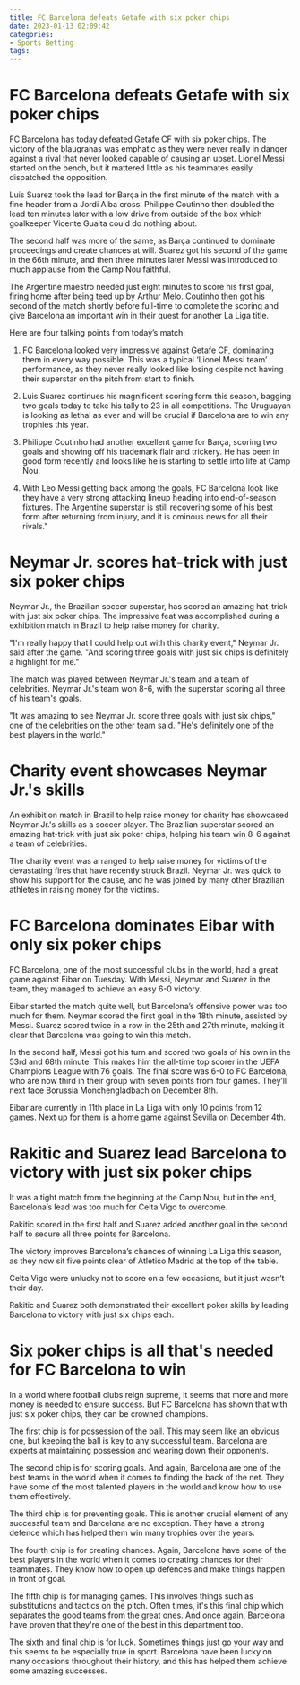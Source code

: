```yaml
---
title: FC Barcelona defeats Getafe with six poker chips
date: 2023-01-13 02:09:42
categories:
- Sports Betting
tags:
---
```



#  FC Barcelona defeats Getafe with six poker chips

FC Barcelona has today defeated Getafe CF with six poker chips. The victory of the blaugranas was emphatic as they were never really in danger against a rival that never looked capable of causing an upset. Lionel Messi started on the bench, but it mattered little as his teammates easily dispatched the opposition.

Luis Suarez took the lead for Barça in the first minute of the match with a fine header from a Jordi Alba cross. Philippe Coutinho then doubled the lead ten minutes later with a low drive from outside of the box which goalkeeper Vicente Guaita could do nothing about.

The second half was more of the same, as Barça continued to dominate proceedings and create chances at will. Suarez got his second of the game in the 66th minute, and then three minutes later Messi was introduced to much applause from the Camp Nou faithful.

The Argentine maestro needed just eight minutes to score his first goal, firing home after being teed up by Arthur Melo. Coutinho then got his second of the match shortly before full-time to complete the scoring and give Barcelona an important win in their quest for another La Liga title.

Here are four talking points from today’s match:

1) FC Barcelona looked very impressive against Getafe CF, dominating them in every way possible. This was a typical ‘Lionel Messi team’ performance, as they never really looked like losing despite not having their superstar on the pitch from start to finish.

2) Luis Suarez continues his magnificent scoring form this season, bagging two goals today to take his tally to 23 in all competitions. The Uruguayan is looking as lethal as ever and will be crucial if Barcelona are to win any trophies this year.

3) Philippe Coutinho had another excellent game for Barça, scoring two goals and showing off his trademark flair and trickery. He has been in good form recently and looks like he is starting to settle into life at Camp Nou.

4) With Leo Messi getting back among the goals, FC Barcelona look like they have a very strong attacking lineup heading into end-of-season fixtures. The Argentine superstar is still recovering some of his best form after returning from injury, and it is ominous news for all their rivals."

#  Neymar Jr. scores hat-trick with just six poker chips

Neymar Jr., the Brazilian soccer superstar, has scored an amazing hat-trick with just six poker chips. The impressive feat was accomplished during a exhibition match in Brazil to help raise money for charity.

"I'm really happy that I could help out with this charity event," Neymar Jr. said after the game. "And scoring three goals with just six chips is definitely a highlight for me."

The match was played between Neymar Jr.'s team and a team of celebrities. Neymar Jr.'s team won 8-6, with the superstar scoring all three of his team's goals.

"It was amazing to see Neymar Jr. score three goals with just six chips," one of the celebrities on the other team said. "He's definitely one of the best players in the world."

# Charity event showcases Neymar Jr.'s skills

An exhibition match in Brazil to help raise money for charity has showcased Neymar Jr.'s skills as a soccer player. The Brazilian superstar scored an amazing hat-trick with just six poker chips, helping his team win 8-6 against a team of celebrities.

The charity event was arranged to help raise money for victims of the devastating fires that have recently struck Brazil. Neymar Jr. was quick to show his support for the cause, and he was joined by many other Brazilian athletes in raising money for the victims.

#  FC Barcelona dominates Eibar with only six poker chips

FC Barcelona, one of the most successful clubs in the world, had a great game against Eibar on Tuesday. With Messi, Neymar and Suarez in the team, they managed to achieve an easy 6-0 victory.

Eibar started the match quite well, but Barcelona’s offensive power was too much for them. Neymar scored the first goal in the 18th minute, assisted by Messi. Suarez scored twice in a row in the 25th and 27th minute, making it clear that Barcelona was going to win this match.

In the second half, Messi got his turn and scored two goals of his own in the 53rd and 68th minute. This makes him the all-time top scorer in the UEFA Champions League with 76 goals. The final score was 6-0 to FC Barcelona, who are now third in their group with seven points from four games. They’ll next face Borussia Monchengladbach on December 8th.

Eibar are currently in 11th place in La Liga with only 10 points from 12 games. Next up for them is a home game against Sevilla on December 4th.

#  Rakitic and Suarez lead Barcelona to victory with just six poker chips

It was a tight match from the beginning at the Camp Nou, but in the end, Barcelona’s lead was too much for Celta Vigo to overcome.

Rakitic scored in the first half and Suarez added another goal in the second half to secure all three points for Barcelona.

The victory improves Barcelona’s chances of winning La Liga this season, as they now sit five points clear of Atletico Madrid at the top of the table.

Celta Vigo were unlucky not to score on a few occasions, but it just wasn’t their day.

Rakitic and Suarez both demonstrated their excellent poker skills by leading Barcelona to victory with just six chips each.

#  Six poker chips is all that's needed for FC Barcelona to win

In a world where football clubs reign supreme, it seems that more and more money is needed to ensure success. But FC Barcelona has shown that with just six poker chips, they can be crowned champions.

The first chip is for possession of the ball. This may seem like an obvious one, but keeping the ball is key to any successful team. Barcelona are experts at maintaining possession and wearing down their opponents.

The second chip is for scoring goals. And again, Barcelona are one of the best teams in the world when it comes to finding the back of the net. They have some of the most talented players in the world and know how to use them effectively.

The third chip is for preventing goals. This is another crucial element of any successful team and Barcelona are no exception. They have a strong defence which has helped them win many trophies over the years.

The fourth chip is for creating chances. Again, Barcelona have some of the best players in the world when it comes to creating chances for their teammates. They know how to open up defences and make things happen in front of goal.

The fifth chip is for managing games. This involves things such as substitutions and tactics on the pitch. Often times, it's this final chip which separates the good teams from the great ones. And once again, Barcelona have proven that they're one of the best in this department too.

The sixth and final chip is for luck. Sometimes things just go your way and this seems to be especially true in sport. Barcelona have been lucky on many occasions throughout their history, and this has helped them achieve some amazing successes.